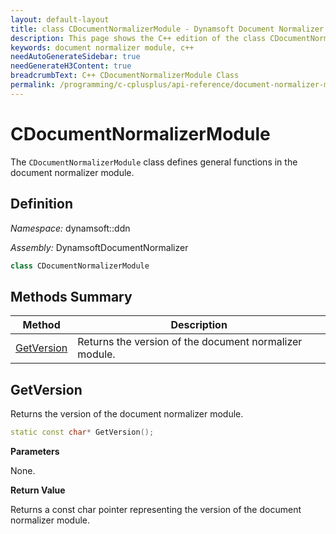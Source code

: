 ```yaml
---
layout: default-layout
title: class CDocumentNormalizerModule - Dynamsoft Document Normalizer Classes
description: This page shows the C++ edition of the class CDocumentNormalizerModule in Document Normalizer Module.
keywords: document normalizer module, c++
needAutoGenerateSidebar: true
needGenerateH3Content: true
breadcrumbText: C++ CDocumentNormalizerModule Class
permalink: /programming/c-cplusplus/api-reference/document-normalizer-module.html
---
```


# CDocumentNormalizerModule

The `CDocumentNormalizerModule` class defines general functions in the document normalizer module.

## Definition

*Namespace:* dynamsoft::ddn

*Assembly:* DynamsoftDocumentNormalizer

```cpp
class CDocumentNormalizerModule 
```

## Methods Summary

| Method                                                    | Description                                        |
| --------------------------------------------------------- | -------------------------------------------------- |
| [GetVersion](#getversion)                                     | Returns the version of the document normalizer module. |

## GetVersion

Returns the version of the document normalizer module.

```cpp
static const char* GetVersion();
```

**Parameters**

None.

**Return Value**

Returns a const char pointer representing the version of the document normalizer module.